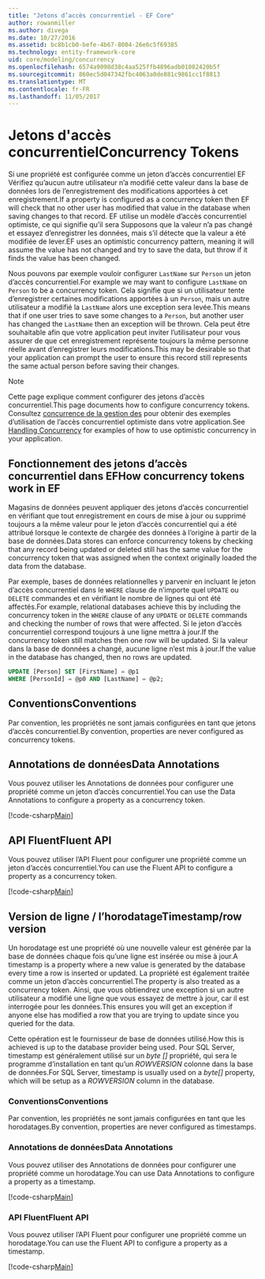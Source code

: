 ```yaml
---
title: "Jetons d’accès concurrentiel - EF Core"
author: rowanmiller
ms.author: divega
ms.date: 10/27/2016
ms.assetid: bc8b1cb0-befe-4b67-8004-26e6c5f69385
ms.technology: entity-framework-core
uid: core/modeling/concurrency
ms.openlocfilehash: 6574a9098d38c4aa525ffb4896adb01082420b5f
ms.sourcegitcommit: 860ec5d047342fbc4063a0de881c9861cc1f8813
ms.translationtype: MT
ms.contentlocale: fr-FR
ms.lasthandoff: 11/05/2017
---
```

# <a name="concurrency-tokens"></a><span data-ttu-id="e6435-102">Jetons d'accès concurrentiel</span><span class="sxs-lookup"><span data-stu-id="e6435-102">Concurrency Tokens</span></span>

<span data-ttu-id="e6435-103">Si une propriété est configurée comme un jeton d’accès concurrentiel EF Vérifiez qu’aucun autre utilisateur n’a modifié cette valeur dans la base de données lors de l’enregistrement des modifications apportées à cet enregistrement.</span><span class="sxs-lookup"><span data-stu-id="e6435-103">If a property is configured as a concurrency token then EF will check that no other user has modified that value in the database when saving changes to that record.</span></span> <span data-ttu-id="e6435-104">EF utilise un modèle d’accès concurrentiel optimiste, ce qui signifie qu’il sera Supposons que la valeur n’a pas changé et essayez d’enregistrer les données, mais s’il détecte que la valeur a été modifiée de lever.</span><span class="sxs-lookup"><span data-stu-id="e6435-104">EF uses an optimistic concurrency pattern, meaning it will assume the value has not changed and try to save the data, but throw if it finds the value has been changed.</span></span>

<span data-ttu-id="e6435-105">Nous pouvons par exemple vouloir configurer `LastName` sur `Person` un jeton d’accès concurrentiel.</span><span class="sxs-lookup"><span data-stu-id="e6435-105">For example we may want to configure `LastName` on `Person` to be a concurrency token.</span></span> <span data-ttu-id="e6435-106">Cela signifie que si un utilisateur tente d’enregistrer certaines modifications apportées à un `Person`, mais un autre utilisateur a modifié la `LastName` alors une exception sera levée.</span><span class="sxs-lookup"><span data-stu-id="e6435-106">This means that if one user tries to save some changes to a `Person`, but another user has changed the `LastName` then an exception will be thrown.</span></span> <span data-ttu-id="e6435-107">Cela peut être souhaitable afin que votre application peut inviter l’utilisateur pour vous assurer de que cet enregistrement représente toujours la même personne réelle avant d’enregistrer leurs modifications.</span><span class="sxs-lookup"><span data-stu-id="e6435-107">This may be desirable so that your application can prompt the user to ensure this record still represents the same actual person before saving their changes.</span></span>

> [!NOTE]
> <span data-ttu-id="e6435-108">Cette page explique comment configurer des jetons d’accès concurrentiel.</span><span class="sxs-lookup"><span data-stu-id="e6435-108">This page documents how to configure concurrency tokens.</span></span> <span data-ttu-id="e6435-109">Consultez [concurrence de la gestion des](../saving/concurrency.md) pour obtenir des exemples d’utilisation de l’accès concurrentiel optimiste dans votre application.</span><span class="sxs-lookup"><span data-stu-id="e6435-109">See [Handling Concurrency](../saving/concurrency.md) for examples of how to use optimistic concurrency in your application.</span></span>

## <a name="how-concurrency-tokens-work-in-ef"></a><span data-ttu-id="e6435-110">Fonctionnement des jetons d’accès concurrentiel dans EF</span><span class="sxs-lookup"><span data-stu-id="e6435-110">How concurrency tokens work in EF</span></span>

<span data-ttu-id="e6435-111">Magasins de données peuvent appliquer des jetons d’accès concurrentiel en vérifiant que tout enregistrement en cours de mise à jour ou supprimé toujours a la même valeur pour le jeton d’accès concurrentiel qui a été attribué lorsque le contexte de chargée des données à l’origine à partir de la base de données.</span><span class="sxs-lookup"><span data-stu-id="e6435-111">Data stores can enforce concurrency tokens by checking that any record being updated or deleted still has the same value for the concurrency token that was assigned when the context originally loaded the data from the database.</span></span>

<span data-ttu-id="e6435-112">Par exemple, bases de données relationnelles y parvenir en incluant le jeton d’accès concurrentiel dans le `WHERE` clause de n’importe quel `UPDATE` ou `DELETE` commandes et en vérifiant le nombre de lignes qui ont été affectés.</span><span class="sxs-lookup"><span data-stu-id="e6435-112">For example, relational databases achieve this by including the concurrency token in the `WHERE` clause of any `UPDATE` or `DELETE` commands and checking the number of rows that were affected.</span></span> <span data-ttu-id="e6435-113">Si le jeton d’accès concurrentiel correspond toujours à une ligne mettra à jour.</span><span class="sxs-lookup"><span data-stu-id="e6435-113">If the concurrency token still matches then one row will be updated.</span></span> <span data-ttu-id="e6435-114">Si la valeur dans la base de données a changé, aucune ligne n’est mis à jour.</span><span class="sxs-lookup"><span data-stu-id="e6435-114">If the value in the database has changed, then no rows are updated.</span></span>

```sql
UPDATE [Person] SET [FirstName] = @p1
WHERE [PersonId] = @p0 AND [LastName] = @p2;
```

## <a name="conventions"></a><span data-ttu-id="e6435-115">Conventions</span><span class="sxs-lookup"><span data-stu-id="e6435-115">Conventions</span></span>

<span data-ttu-id="e6435-116">Par convention, les propriétés ne sont jamais configurées en tant que jetons d’accès concurrentiel.</span><span class="sxs-lookup"><span data-stu-id="e6435-116">By convention, properties are never configured as concurrency tokens.</span></span>

## <a name="data-annotations"></a><span data-ttu-id="e6435-117">Annotations de données</span><span class="sxs-lookup"><span data-stu-id="e6435-117">Data Annotations</span></span>

<span data-ttu-id="e6435-118">Vous pouvez utiliser les Annotations de données pour configurer une propriété comme un jeton d’accès concurrentiel.</span><span class="sxs-lookup"><span data-stu-id="e6435-118">You can use the Data Annotations to configure a property as a concurrency token.</span></span>

[!code-csharp[Main](../../../samples/core/Modeling/DataAnnotations/Samples/Concurrency.cs#ConfigureConcurrencyAnnotations)]

## <a name="fluent-api"></a><span data-ttu-id="e6435-119">API Fluent</span><span class="sxs-lookup"><span data-stu-id="e6435-119">Fluent API</span></span>

<span data-ttu-id="e6435-120">Vous pouvez utiliser l’API Fluent pour configurer une propriété comme un jeton d’accès concurrentiel.</span><span class="sxs-lookup"><span data-stu-id="e6435-120">You can use the Fluent API to configure a property as a concurrency token.</span></span>

[!code-csharp[Main](../../../samples/core/Modeling/FluentAPI/Samples/Concurrency.cs#ConfigureConcurrencyFluent)]

## <a name="timestamprow-version"></a><span data-ttu-id="e6435-121">Version de ligne / l’horodatage</span><span class="sxs-lookup"><span data-stu-id="e6435-121">Timestamp/row version</span></span>

<span data-ttu-id="e6435-122">Un horodatage est une propriété où une nouvelle valeur est générée par la base de données chaque fois qu’une ligne est insérée ou mise à jour.</span><span class="sxs-lookup"><span data-stu-id="e6435-122">A timestamp is a property where a new value is generated by the database every time a row is inserted or updated.</span></span> <span data-ttu-id="e6435-123">La propriété est également traitée comme un jeton d’accès concurrentiel.</span><span class="sxs-lookup"><span data-stu-id="e6435-123">The property is also treated as a concurrency token.</span></span> <span data-ttu-id="e6435-124">Ainsi, que vous obtiendrez une exception si un autre utilisateur a modifié une ligne que vous essayez de mettre à jour, car il est interrogée pour les données.</span><span class="sxs-lookup"><span data-stu-id="e6435-124">This ensures you will get an exception if anyone else has modified a row that you are trying to update since you queried for the data.</span></span>

<span data-ttu-id="e6435-125">Cette opération est le fournisseur de base de données utilisé.</span><span class="sxs-lookup"><span data-stu-id="e6435-125">How this is achieved is up to the database provider being used.</span></span> <span data-ttu-id="e6435-126">Pour SQL Server, timestamp est généralement utilisé sur un *byte []* propriété, qui sera le programme d’installation en tant qu’un *ROWVERSION* colonne dans la base de données.</span><span class="sxs-lookup"><span data-stu-id="e6435-126">For SQL Server, timestamp is usually used on a *byte[]* property, which will be setup as a *ROWVERSION* column in the database.</span></span>

### <a name="conventions"></a><span data-ttu-id="e6435-127">Conventions</span><span class="sxs-lookup"><span data-stu-id="e6435-127">Conventions</span></span>

<span data-ttu-id="e6435-128">Par convention, les propriétés ne sont jamais configurées en tant que les horodatages.</span><span class="sxs-lookup"><span data-stu-id="e6435-128">By convention, properties are never configured as timestamps.</span></span>

### <a name="data-annotations"></a><span data-ttu-id="e6435-129">Annotations de données</span><span class="sxs-lookup"><span data-stu-id="e6435-129">Data Annotations</span></span>

<span data-ttu-id="e6435-130">Vous pouvez utiliser des Annotations de données pour configurer une propriété comme un horodatage.</span><span class="sxs-lookup"><span data-stu-id="e6435-130">You can use Data Annotations to configure a property as a timestamp.</span></span>

[!code-csharp[Main](../../../samples/core/Modeling/DataAnnotations/Samples/Timestamp.cs#ConfigureTimestampAnnotations)]

### <a name="fluent-api"></a><span data-ttu-id="e6435-131">API Fluent</span><span class="sxs-lookup"><span data-stu-id="e6435-131">Fluent API</span></span>

<span data-ttu-id="e6435-132">Vous pouvez utiliser l’API Fluent pour configurer une propriété comme un horodatage.</span><span class="sxs-lookup"><span data-stu-id="e6435-132">You can use the Fluent API to configure a property as a timestamp.</span></span>

[!code-csharp[Main](../../../samples/core/Modeling/FluentAPI/Samples/Timestamp.cs#ConfigureTimestampFluent)]
